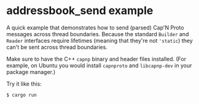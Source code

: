 # addressbook_send example

A quick example that demonstrates how to send (parsed) Cap'N Proto messages
across thread boundaries. Because the standard `Builder` and `Reader`
interfaces require lifetimes (meaning that they're not `'static`) they can't
be sent across thread boundaries.

Make sure to have the C++ `capnp` binary and header files installed.
(For example, on Ubuntu you would install `capnproto` and `libcapnp-dev`
in your package manager.)

Try it like this:

```
$ cargo run
```
